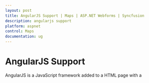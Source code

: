```yaml
---
layout: post
title: AngularJS Support | Maps | ASP.NET Webforms | Syncfusion
description: angularjs support
platform: aspnet
control: Maps
documentation: ug
---
```


# AngularJS Support

AngularJS is a JavaScript framework added to a HTML page with a <script> tag. It extends HTML attributes with directives and binds data to HTML with expressions. AngularJS directives allow you to specify custom and reusable HTML tags that moderate the behavior of certain elements. Angularbinding uses directives to plug its action into the page. Directives, all prefaced with ng-, are placed in HTML attributes. To know more about Angular binding refer to: <http://docs.syncfusion.com/js/angularjs>

Apply the plugin and property assigning the Map element through the directive that starts with the letter “e-“.  The following code illustrates how to bind data to the Map component through Angular support.



{% highlight html %}





   <div ng-controller="MapController"> 

       <div id="AngularMap" style="width:700px;height:400px" ej-map e-zoomsettings-enablezoom="nenablezoom">

          <div e-layers>

              <div e-layer e-shapedata="nshapedata" e-shapesettings-fill="nfill" e-shapesettings-strokethickness="nstrokethickness" e-shapesettings-stroke="nstroke" >

              </div>

          </div>

       </div>	                     

       <div>

           Shape Color:  <input type="text" id="Text11" ng-model="nfill" style="width: 110px">

       </div>  

   </div>

   angular.module('SyncApp', ['ejangular'])

               .controller('MapController', function ($scope) {                  

                   $scope.nenablezoom = true,                                    

                   $scope.nshapedata = world_map;            

                   $scope.nfill = "#4E7EC4";

                   $scope.nstrokethickness = "0.5";

                   $scope.nstroke = "white";                               

               });    



{% endhighlight %}


![](AngularJS-Support_images/AngularJS-Support_img1.png)

Angular Support Map
{:.caption} 



